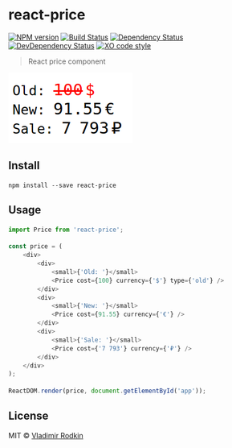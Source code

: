 # react-price

[![NPM version][npm-image]][npm-url]
[![Build Status][travis-image]][travis-url]
[![Dependency Status][depstat-image]][depstat-url]
[![DevDependency Status][depstat-dev-image]][depstat-dev-url]
[![XO code style][codestyle-image]][codestyle-url]

> React price component

![](preview.png)

## Install

```
npm install --save react-price
```

## Usage

```js
import Price from 'react-price';

const price = (
	<div>
		<div>
			<small>{'Old: '}</small>
			<Price cost={100} currency={'$'} type={'old'} />
		</div>
		<div>
			<small>{'New: '}</small>
			<Price cost={91.55} currency={'€'} />
		</div>
		<div>
			<small>{'Sale: '}</small>
			<Price cost={'7 793'} currency={'₽'} />
		</div>
	</div>
);

ReactDOM.render(price, document.getElementById('app'));
```

## License

MIT © [Vladimir Rodkin](https://github.com/VovanR)

[npm-url]: https://npmjs.org/package/react-price
[npm-image]: https://img.shields.io/npm/v/react-price.svg?style=flat-square

[travis-url]: https://travis-ci.org/VovanR/react-price
[travis-image]: https://img.shields.io/travis/VovanR/react-price.svg?style=flat-square

[depstat-url]: https://david-dm.org/VovanR/react-price
[depstat-image]: https://david-dm.org/VovanR/react-price.svg?style=flat-square

[depstat-dev-url]: https://david-dm.org/VovanR/react-price
[depstat-dev-image]: https://david-dm.org/VovanR/react-price/dev-status.svg?style=flat-square

[codestyle-url]: https://github.com/sindresorhus/xo
[codestyle-image]: https://img.shields.io/badge/code_style-XO-5ed9c7.svg?style=flat-square
